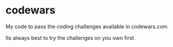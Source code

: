 # codewars
My code to pass the coding challenges available in codewars.com

Its always best to try the challenges on you own first.
